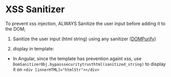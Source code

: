 # XSS Sanitizer

To prevent xss injection, ALWAYS Sanitize the user input before adding it to the DOM;


1. Sanitize the user input (html string) using any sanitizer ([DOMPurify](https://www.npmjs.com/package/dompurify))

2. display in template: 

  - In Angular, 
     since the template has prevention againt xss, use ```DomSanitizerObj.bypasssecuritytrusthtml(sanitized_string)``` to display it on ```<div [innerHTML]="htmlStr"></div>```